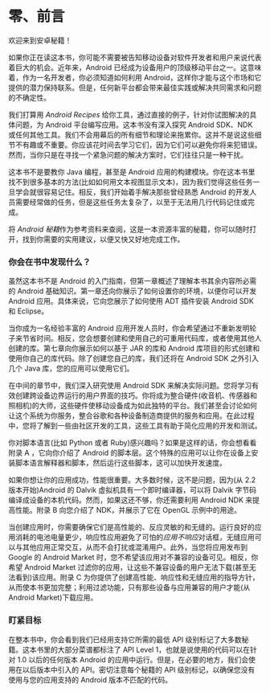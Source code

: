 # 零、前言

欢迎来到安卓秘籍！

如果你正在读这本书，你可能不需要被告知移动设备对软件开发者和用户来说代表着巨大的机会。近年来，Android 已经成为设备用户的顶级移动平台之一。这意味着，作为一名开发者，你必须知道如何利用 Android，这样你才能与这个市场和它提供的潜力保持联系。但是，任何新平台都会带来最佳实践或解决共同需求和问题的不确定性。

我们打算用 *Android Recipes* 给你工具，通过直接的例子，针对你试图解决的具体问题，为 Android 平台编写应用。这本书没有深入探究 Android SDK、NDK 或任何其他工具。我们不会用幕后的所有细节和理论来拖累你。这并不是说这些细节不有趣或不重要。你应该花时间去学习它们，因为它们可以避免你将来犯错误。然而，当你只是在寻找一个紧急问题的解决方案时，它们往往只是一种干扰。

这本书不是要教你 Java 编程，甚至是 Android 应用的构建模块。你在这本书里找不到很多基本的方法(比如如何用文本视图显示文本)，因为我们觉得这些任务一旦学会就很容易记住。相反，我们开始着手解决那些曾经熟悉 Android 的开发人员需要经常做的任务，但是这些任务太复杂了，以至于无法用几行代码记住或完成。

将 *Android 秘籍*作为参考资料来查阅，这是一本资源丰富的秘籍，你可以随时打开，找到你需要的实用建议，以便又快又好地完成工作。

### 你会在书中发现什么？

虽然这本书不是 Android 的入门指南，但第一章概述了理解本书其余内容所必需的 Android 基础知识。第一章还向你展示了如何设置你的环境，以便你可以开发 Android 应用。具体来说，它向您展示了如何使用 ADT 插件安装 Android SDK 和 Eclipse。

当你成为一名经验丰富的 Android 应用开发人员时，你会希望通过不重新发明轮子来节省时间。相反，您会想要创建和使用自己的可重用代码库，或者使用其他人创建的库。第七章向你展示如何以基于 JAR 的库和 Android 库项目的形式创建和使用你自己的库代码。除了创建您自己的库，我们还将在 Android SDK 之外引入几个 Java 库，您的应用可以使用它们。

在中间的章节中，我们深入研究使用 Android SDK 来解决实际问题。您将学习有效创建跨设备边界运行的用户界面的技巧。你将成为整合硬件(收音机、传感器和照相机)的大师，这些硬件使移动设备成为如此独特的平台。我们甚至会讨论如何让这个系统为你服务，整合谷歌和各种设备制造商提供的服务和应用。在此过程中，您将了解到一些由社区开发的工具，这些工具有助于简化应用的开发和测试。

你对脚本语言(比如 Python 或者 Ruby)感兴趣吗？如果是这样的话，你会想看看附录 A ，它向你介绍了 Android 的脚本层。这个特殊的应用可以让你在设备上安装脚本语言解释器和脚本，然后运行这些脚本，这可以加快开发速度。

如果你想让你的应用成功，性能很重要。大多数时候，这不是问题，因为(从 2.2 版本开始)Android 的 Dalvik 虚拟机具有一个即时编译器，可以将 Dalvik 字节码编译成设备的本机代码。然而，如果这还不够，你还需要利用 Android NDK 来提高性能。附录 B 向您介绍了 NDK，并展示了它在 OpenGL 示例中的用途。

当创建应用时，你需要确保它们是高性能的、反应灵敏的和无缝的。运行良好的应用消耗的电池电量更少，响应性应用避免了可怕的*应用不响应*对话框，无缝应用可以与其他应用正常交互，从而不会打扰或混淆用户。此外，当您将应用发布到 Google 的 Android Market 时，您不希望该应用对不兼容的设备可见。相反，你希望 Android Market 过滤你的应用，让这些不兼容设备的用户无法下载(甚至无法看到)该应用。附录 C 为你提供了创建高性能、响应性和无缝应用的指导方针，从而使本书更加完整；利用过滤功能，只有那些设备与应用兼容的用户才能(从 Android Market)下载应用。

### 盯紧目标

在整本书中，你会看到我们已经用支持它所需的最低 API 级别标记了大多数秘籍。这本书里的大部分菜谱都标注了 API Level 1，也就是说使用的代码可以在针对 1.0 以后的任何版本 Android 的应用中运行。但是，在必要的地方，我们会使用在以后版本中引入的 API。密切注意每个秘籍的 API 级别标记，以确保您没有使用与您的应用支持的 Android 版本不匹配的代码。